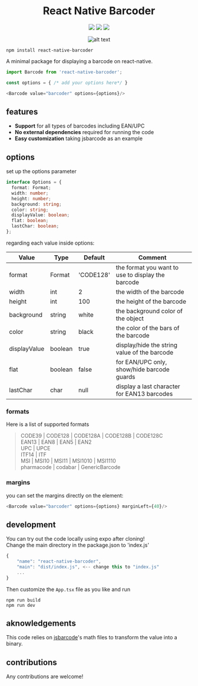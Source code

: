 <h1 align="center">React Native Barcoder</h1>

<div align="center">
    
![](https://img.shields.io/npm/v/react-native-barcoder)
![](https://img.shields.io/npm/dm/react-native-barcoder)
![](https://img.shields.io/github/languages/code-size/TheBlindHawk/react-native-barcoder)

</div>

<div align="center">

![alt text](https://github.com/TheBlindHawk/react-native-barcoder/blob/main/docs/sample.png?raw=true)

</div>

```
npm install react-native-barcoder
```

A minimal package for displaying a barcode on react-native.

```typescript
import Barcode from 'react-native-barcoder';

const options = { /* add your options here*/ }

<Barcode value="barcoder" options={options}/>
```

## features

- **Support** for all types of barcodes including EAN/UPC
- **No external dependencies** required for running the code
- **Easy customization** taking jsbarcode as an example

## options

set up the options parameter

```typescript
interface Options = {
  format: Format;
  width: number;
  height: number;
  background: string;
  color: string;
  displayValue: boolean;
  flat: boolean;
  lastChar: boolean;
};
```

regarding each value inside options:

| Value         | Type      | Default   | Comment        |
| ------------- | --------- | --------- | -------------- |
| format        | Format    | 'CODE128' | the format you want to use to display the barcode  |
| width         | int       | 2         | the width of the barcode                           |
| height        | int       | 100       | the height of the barcode                          |
| background    | string    | white     | the background color of the object                 |
| color         | string    | black     | the color of the bars of the barcode               |
| displayValue  | boolean   | true      | display/hide the string value of the barcode       |
| flat          | boolean   | false     | for EAN/UPC only, show/hide barcode guards         |
| lastChar      | char      | null      | display a last character for EAN13 barcodes        |

### formats

Here is a list of supported formats
> CODE39 | CODE128 | CODE128A | CODE128B | CODE128C  
> EAN13 | EAN8 | EAN5 | EAN2  
> UPC | UPCE  
> ITF14 | ITF  
> MSI | MSI10 | MSI11 | MSI1010 | MSI1110  
> pharmacode | codabar | GenericBarcode  

### margins

you can set the margins directly on the element:
```typescript
<Barcode value="barcoder" options={options} marginLeft={40}/>
```

## development

You can try out the code locally using expo after cloning!  
Change the main directory in the package.json to 'index.js'
```js
{
    "name": "react-native-barcoder",
    "main": "dist/index.js", <-- change this to "index.js"
    ...
}
```
Then customize the ```App.tsx``` file as you like and run
```
npm run build
npm run dev
```
## aknowledgements

This code relies on [jsbarcode](https://github.com/lindell/JsBarcode/blob/master/README.md#options)'s math files to transform the value into a binary.

## contributions

Any contributions are welcome!
